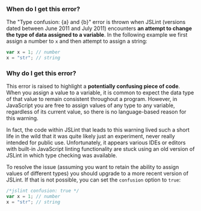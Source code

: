 <!---
{
    "titles": [
        "Type confusion: {a} and {b}"
    ],
    "slugs": [
        "type-confusion-a-and-b"
    ],
    "linters": [
        "jslint"
    ],
    "author": "jallardice"
}
-->

### When do I get this error?

The "Type confusion: {a} and {b}" error is thrown when JSLint (versions dated
between June 2011 and July 2011) encounters **an attempt to change the type of
data assigned to a variable**. In the following example we first assign a number
to `x` and then attempt to assign a string:

<!---
{
    "linter": "jslint",
    "version": "2011-06-24"
}
-->
```javascript
var x = 1; // number
x = "str"; // string
```

### Why do I get this error?

This error is raised to highlight a **potentially confusing piece of code**. When you assign a value to a variable, it is common to expect the data type of that value to remain consistent throughout a program. However, in JavaScript you are free to assign values of any type to any variable, regardless of its current value, so there is no language-based reason for this warning.

In fact, the code within JSLint that leads to this warning lived such a short life in the wild that it was quite likely just an experiment, never really intended for public use. Unfortunately, it appears various IDEs or editors with built-in JavaScript linting functionality are stuck using an old version of JSLint in which type checking was available.

To resolve the issue (assuming you want to retain the ability to assign values of different types) you should upgrade to a more recent version of JSLint. If that is not possible, you can set the `confusion` option to `true`:

<!---
{
    "linter": "jslint",
    "version": "2011-06-24"
}
-->
```javascript
/*jslint confusion: true */
var x = 1; // number
x = "str"; // string
```
